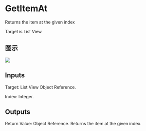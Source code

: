# GetItemAt

Returns the item at the given index

Target is List View

## 图示

![]($-20221218-19441550.png)

## Inputs

Target: List View Object Reference.

Index: Integer.  

## Outputs

Return Value: Object Reference. Returns the item at the given index.

